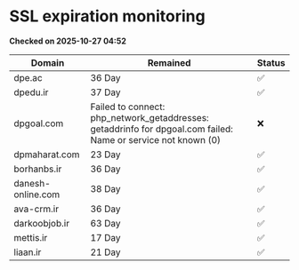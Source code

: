# SSL expiration monitoring

**Checked on 2025-10-27 04:52**

| Domain | Remained | Status       |
|--------|----------|--------------|
| dpe.ac     | 36 Day   | ✅ |
| dpedu.ir     | 37 Day   | ✅ |
| dpgoal.com     | Failed to connect: php_network_getaddresses: getaddrinfo for dpgoal.com failed: Name or service not known (0)       | ❌ |
| dpmaharat.com     | 23 Day   | ✅ |
| borhanbs.ir     | 36 Day   | ✅ |
| danesh-online.com     | 38 Day   | ✅ |
| ava-crm.ir     | 36 Day   | ✅ |
| darkoobjob.ir     | 63 Day   | ✅ |
| mettis.ir     | 17 Day   | ✅ |
| liaan.ir     | 21 Day   | ✅ |
